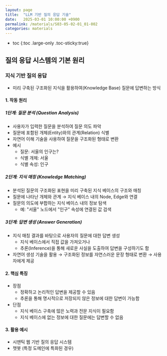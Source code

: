 ```yaml
---
layout: page
title:  "LLM 기반 질의 응답 기술"
date:   2025-03-01 10:00:00 +0900
permalink: /materials/S03-05-02-01_01-002
categories: materials
---
```

* toc
{:toc .large-only .toc-sticky:true}

## 질의 응답 시스템의 기본 원리
### 지식 기반 질의 응답
- 미리 구축된 구조화된 지식을 활용하여(Knowledge Base) 질문에 답변하는 방식

#### 1. 작동 원리

##### 1단계: 질문 분석 (Question Analysis)
- 사용자가 입력한 질문을 분석하여 질문 의도 파악
- 질문에 포함된 개체(Entity)와의 관계(Relation) 식별
- 자연어 이해 기술을 사용하여 질문을 구조화된 형태로 변환
- 예시
    - 질문: 서울의 인구는? 
    - 식별 개체: 서울
    - 식별 속성: 인구

##### 2단계: 지식 매칭 (Knowledge Matching)
- 분석된 질문의 구조화된 표현을 미리 구축된 지식 베이스의 구조와 매칭
- 질문에 나타난 개체와 관계 → 지식 베이스 내의 Node, Edge와 연결
- 질문의 의도에 부합하는 지식 베이스 내의 정보 탐색
    - 예: "서울" 노드에서 "인구" 속성에 연결된 값 검색

##### 3단계: 답변 생성 (Answer Generation)
- 지식 매칭 결과를 바탕으로 사용자의 질문에 대한 답변 생성
    - 지식 베이스에서 직접 값을 가져오거나
    - 추론(Inference)을 통해 새로운 사실을 도출하여 답변을 구성하기도 함
- 자연어 생성 기술을 활용 → 구조화된 정보를 자연스러운 문장 형태로 변환 → 사용자에게 제공

#### 2. 핵심 특징
- 장점
    - 정확하고 논리적인 답변을 제공할 수 있음
    - 추론을 통해 명시적으로 저장되지 않은 정보에 대한 답변이 가능함
- 단점
    - 지식 베이스 구축에 많은 노력과 전문 지식이 필요함
    - 지식 베이스에 없는 정보에 대한 질문에는 답변할 수 없음

#### 3. 활용 예시
- 시맨틱 웹 기반 질의 응답 시스템
- 챗봇 (특정 도메인에 특화된 경우)